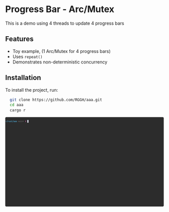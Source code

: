# Progress Bar - Arc/Mutex

This is a demo using 4 threads to update 4 progress bars 

## Features

- Toy example, (1 Arc/Mutex for 4 progress bars)
- Uses ```repeat()```
- Demonstrates non-deterministic concurrency

## Installation

To install the project, run:

```bash
  git clone https://github.com/RGGH/aaa.git
  cd aaa
  cargo r
```

![animation](https://github.com/RGGH/aaa/blob/main/animation.gif)

